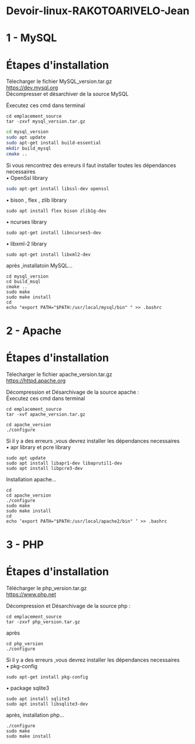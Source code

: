 # Devoir-linux-RAKOTOARIVELO-Jean

# 1 - MySQL
# Étapes d'installation
Télecharger le fichier MySQL_version.tar.gz  
https://dev.mysql.org  
Décompresser et désarchiver de la source MySQL  

Éxecutez ces cmd dans terminal  
```
cd emplacement_source
tar -zxvf mysql_version.tar.gz
``` 
```bash
cd mysql_version
sudo apt update
sudo apt-get install build-essential
mkdir build_mysql
cmake ..
```
 Si vous rencontrez des erreurs il faut installer toutes les dépendances necessaires  
 • OpenSsl library  
```bash
sudo apt-get install libssl-dev openssl
```
 • bison , flex , zlib library  
```
sudo apt install flex bison zlib1g-dev
```
• ncurses library  
```
sudo apt-get install libncurses5-dev
```
• libxml-2 library  
```
sudo apt-get install libxml2-dev
```
après ,installatoin MySQL...  
```
cd mysql_version
cd build_msql
cmake ..
sudo make
sudo make install
cd
echo "export PATH="$PATH:/usr/local/mysql/bin" " >> .bashrc
```

# 2 - Apache
# Étapes d'installation  
Télecharger le fichier apache_version.tar.gz  
https://httpd.apache.org  


Décompression et Désarchivage de la source apache :  
Éxecutez ces cmd dans terminal  
```
cd emplacement_source
tar -xvf apache_version.tar.gz
``` 
```
cd apache_version
./configure
```
Si il y a des erreurs ,vous devrez installer les dépendances necessaires  
• apr library et pcre library  
```
sudo apt update
sudo apt install libapr1-dev libaprutil1-dev
sudo apt install libpcre3-dev
```
Installation apache...  
```
cd
cd apache_version
./configure
sudo make
sudo make install
cd
echo ‘export PATH="$PATH:/usr/local/apache2/bin" ‘ >> .bashrc
```

# 3 - PHP
# Étapes d'installation
Télécharger le php_version.tar.gz  
https://www.php.net  

Décompression et Désarchivage de la source php :  
```
cd emplacement_source
tar -zxvf php_version.tar.gz
```
après  
```
cd php_version
./configure
```
Si il y a des erreurs ,vous devrez installer les dépendances necessaires  
• pkg-config  
```
sudo apt-get install pkg-config
``` 
• package sqlite3  
```
sudo apt install sqlite3
sudo apt install libsqlite3-dev
```
après, installation php...  
```
./configure
sudo make
sudo make install
```
